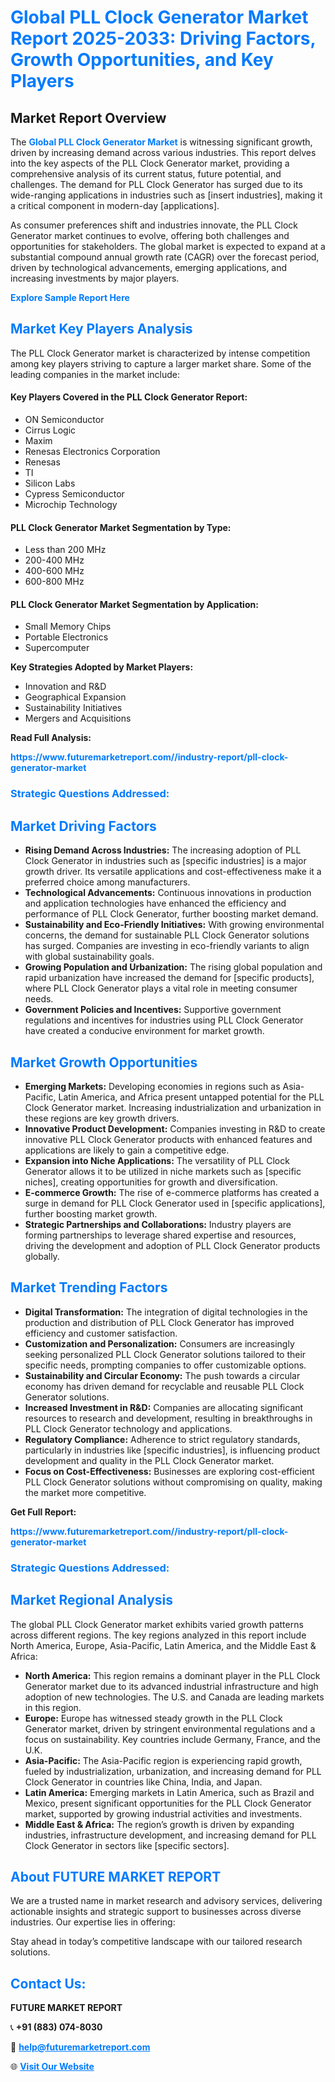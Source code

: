 <h1 style="color: #007BFF;">Global PLL Clock Generator Market Report 2025-2033: Driving Factors, Growth Opportunities, and Key Players</h1>

<section id="overview">
<h2>Market Report Overview</h2>
<p>The <a href="https://www.futuremarketreport.com//industry-report/pll-clock-generator-market" style="color: #007BFF; text-decoration: none;"><strong>Global PLL Clock Generator Market</strong></a> is witnessing significant growth, driven by increasing demand across various industries. This report delves into the key aspects of the PLL Clock Generator market, providing a comprehensive analysis of its current status, future potential, and challenges. The demand for PLL Clock Generator has surged due to its wide-ranging applications in industries such as [insert industries], making it a critical component in modern-day [applications].</p>
<p>As consumer preferences shift and industries innovate, the PLL Clock Generator market continues to evolve, offering both challenges and opportunities for stakeholders. The global market is expected to expand at a substantial compound annual growth rate (CAGR) over the forecast period, driven by technological advancements, emerging applications, and increasing investments by major players.</p>
</section>

<section id="overview">
<p><a href="https://www.futuremarketreport.com//request-sample/reportId=82278" style="color: #007BFF; text-decoration: none;"><strong>Explore Sample Report Here</strong></a></p>
</section>

<section id="key-players">
<h2 style="color: #007BFF;">Market Key Players Analysis</h2>
<p>The PLL Clock Generator market is characterized by intense competition among key players striving to capture a larger market share. Some of the leading companies in the market include:</p>
<h4>Key Players Covered in the PLL Clock Generator Report:</h4>
<ul><li>ON Semiconductor</li><li>Cirrus Logic</li><li>Maxim</li><li>Renesas Electronics Corporation</li><li>Renesas</li><li>TI</li><li>Silicon Labs</li><li>Cypress Semiconductor</li><li>Microchip Technology</li></ul>
<h4>PLL Clock Generator Market Segmentation by Type:</h4>
<ul><li>Less than 200 MHz</li><li>200-400 MHz</li><li>400-600 MHz</li><li>600-800 MHz</li></ul>

<h4>PLL Clock Generator Market Segmentation by Application:</h4>
<ul><li>Small Memory Chips</li><li>Portable Electronics</li><li>Supercomputer</li></ul>
<p><strong>Key Strategies Adopted by Market Players:</strong></p>
<ul>
<li>Innovation and R&D</li>
<li>Geographical Expansion</li>
<li>Sustainability Initiatives</li>
<li>Mergers and Acquisitions</li>
</ul>
</section>

<section>
<p><strong>Read Full Analysis: </strong></p><a href="https://www.futuremarketreport.com//industry-report/pll-clock-generator-market" style="color: #007BFF; text-decoration: none;"><strong>https://www.futuremarketreport.com//industry-report/pll-clock-generator-market</strong></a>
<h3 style="color: #007BFF;">Strategic Questions Addressed:</h3>
</section>

<section id="driving-factors">
<h2 style="color: #007BFF;">Market Driving Factors</h2>
<ul>
<li><strong>Rising Demand Across Industries:</strong> The increasing adoption of PLL Clock Generator in industries such as [specific industries] is a major growth driver. Its versatile applications and cost-effectiveness make it a preferred choice among manufacturers.</li>
<li><strong>Technological Advancements:</strong> Continuous innovations in production and application technologies have enhanced the efficiency and performance of PLL Clock Generator, further boosting market demand.</li>
<li><strong>Sustainability and Eco-Friendly Initiatives:</strong> With growing environmental concerns, the demand for sustainable PLL Clock Generator solutions has surged. Companies are investing in eco-friendly variants to align with global sustainability goals.</li>
<li><strong>Growing Population and Urbanization:</strong> The rising global population and rapid urbanization have increased the demand for [specific products], where PLL Clock Generator plays a vital role in meeting consumer needs.</li>
<li><strong>Government Policies and Incentives:</strong> Supportive government regulations and incentives for industries using PLL Clock Generator have created a conducive environment for market growth.</li>
</ul>
</section>

<section id="growth-opportunities">
<h2 style="color: #007BFF;">Market Growth Opportunities</h2>
<ul>
<li><strong>Emerging Markets:</strong> Developing economies in regions such as Asia-Pacific, Latin America, and Africa present untapped potential for the PLL Clock Generator market. Increasing industrialization and urbanization in these regions are key growth drivers.</li>
<li><strong>Innovative Product Development:</strong> Companies investing in R&D to create innovative PLL Clock Generator products with enhanced features and applications are likely to gain a competitive edge.</li>
<li><strong>Expansion into Niche Applications:</strong> The versatility of PLL Clock Generator allows it to be utilized in niche markets such as [specific niches], creating opportunities for growth and diversification.</li>
<li><strong>E-commerce Growth:</strong> The rise of e-commerce platforms has created a surge in demand for PLL Clock Generator used in [specific applications], further boosting market growth.</li>
<li><strong>Strategic Partnerships and Collaborations:</strong> Industry players are forming partnerships to leverage shared expertise and resources, driving the development and adoption of PLL Clock Generator products globally.</li>
</ul>
</section>

<section id="trending-factors">
<h2 style="color: #007BFF;">Market Trending Factors</h2>
<ul>
<li><strong>Digital Transformation:</strong> The integration of digital technologies in the production and distribution of PLL Clock Generator has improved efficiency and customer satisfaction.</li>
<li><strong>Customization and Personalization:</strong> Consumers are increasingly seeking personalized PLL Clock Generator solutions tailored to their specific needs, prompting companies to offer customizable options.</li>
<li><strong>Sustainability and Circular Economy:</strong> The push towards a circular economy has driven demand for recyclable and reusable PLL Clock Generator solutions.</li>
<li><strong>Increased Investment in R&D:</strong> Companies are allocating significant resources to research and development, resulting in breakthroughs in PLL Clock Generator technology and applications.</li>
<li><strong>Regulatory Compliance:</strong> Adherence to strict regulatory standards, particularly in industries like [specific industries], is influencing product development and quality in the PLL Clock Generator market.</li>
<li><strong>Focus on Cost-Effectiveness:</strong> Businesses are exploring cost-efficient PLL Clock Generator solutions without compromising on quality, making the market more competitive.</li>
</ul>
</section>

<section>
<p><strong>Get Full Report: </strong></p><a href="https://www.futuremarketreport.com//industry-report/pll-clock-generator-market" style="color: #007BFF; text-decoration: none;"><strong>https://www.futuremarketreport.com//industry-report/pll-clock-generator-market</strong></a>
<h3 style="color: #007BFF;">Strategic Questions Addressed:</h3>
</section>


<section id="regional-analysis">
<h2 style="color: #007BFF;">Market Regional Analysis</h2>
<p>The global PLL Clock Generator market exhibits varied growth patterns across different regions. The key regions analyzed in this report include North America, Europe, Asia-Pacific, Latin America, and the Middle East & Africa:</p>
<ul>
<li><strong>North America:</strong> This region remains a dominant player in the PLL Clock Generator market due to its advanced industrial infrastructure and high adoption of new technologies. The U.S. and Canada are leading markets in this region.</li>
<li><strong>Europe:</strong> Europe has witnessed steady growth in the PLL Clock Generator market, driven by stringent environmental regulations and a focus on sustainability. Key countries include Germany, France, and the U.K.</li>
<li><strong>Asia-Pacific:</strong> The Asia-Pacific region is experiencing rapid growth, fueled by industrialization, urbanization, and increasing demand for PLL Clock Generator in countries like China, India, and Japan.</li>
<li><strong>Latin America:</strong> Emerging markets in Latin America, such as Brazil and Mexico, present significant opportunities for the PLL Clock Generator market, supported by growing industrial activities and investments.</li>
<li><strong>Middle East & Africa:</strong> The region’s growth is driven by expanding industries, infrastructure development, and increasing demand for PLL Clock Generator in sectors like [specific sectors].</li>
</ul>
</section>

<footer>
<h2 style="color: #007BFF;">About FUTURE MARKET REPORT</h2>
<p>We are a trusted name in market research and advisory services, delivering actionable insights and strategic support to businesses across diverse industries. Our expertise lies in offering:</p>

<p>Stay ahead in today’s competitive landscape with our tailored research solutions.</p>

<h2 style="color: #007BFF;">Contact Us:</h2>
<p><strong>FUTURE MARKET REPORT</strong></p>
<p>📞 <strong>+91 (883) 074-8030</strong></p>
<p>📧 <strong><a href="mailto:help@futuremarketreport.com" style="color: #007BFF;">help@futuremarketreport.com</a></strong></p>
<p>🌐 <strong><a href="https://www.futuremarketreport.com/" style="color: #007BFF;">Visit Our Website</a></strong></p>
</footer>